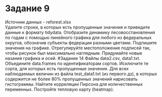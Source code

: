 # Задание 9
Источник данных - reforest.xlsx  
Удалите строки, в которых есть пропущенные значения и приведите данные к формату tidydata. Отобразите динамику лесовосстановления по годам с помощью линейного графика для любого из федеральных округов, обозначив субъекты федерации разными цветами. Подпишите значения на графике. Отрегулируйте местоположение подписей так, чтобы рисунок был максимально наглядным. Придумайте новые назания графика и осей. 
#Задание 14
Файлы data2.csv, data1.txt.  
Объедините data.frames по идентификаторам сортов. Исключите те сорта, для которых есть пропущенные значения. Для всех наблюдаемых величин из файла test_data1.txt (из первого дз), в которых содержится не более 80% пропущенных значений нарисовать гистограммы. Найтите корреляции Пирсона для количественных переменных. Постройте тепловую карту (heatmap). 